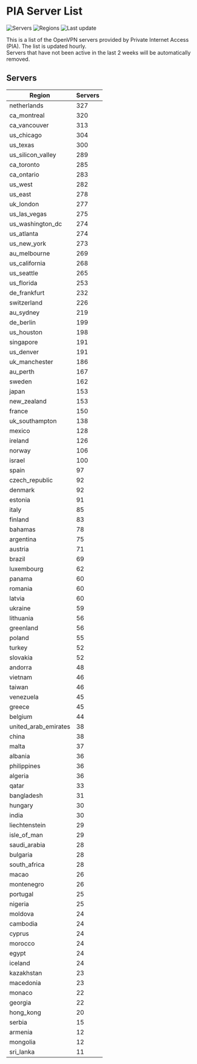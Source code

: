 # PIA Server List

![Servers](https://img.shields.io/badge/servers-11,006-blue)
![Regions](https://img.shields.io/badge/regions-97-blue)
![Last update](https://img.shields.io/badge/last_updated-Mon_Apr_29_23:02:24_UTC_2024-blue)

This is a list of the OpenVPN servers provided by Private Internet Access (PIA). The list is updated hourly. </br>
Servers that have not been active in the last 2 weeks will be automatically removed.

## Servers
| Region               | Servers |
|----------------------|---------|
| netherlands | 327 |
| ca_montreal | 320 |
| ca_vancouver | 313 |
| us_chicago | 304 |
| us_texas | 300 |
| us_silicon_valley | 289 |
| ca_toronto | 285 |
| ca_ontario | 283 |
| us_west | 282 |
| us_east | 278 |
| uk_london | 277 |
| us_las_vegas | 275 |
| us_washington_dc | 274 |
| us_atlanta | 274 |
| us_new_york | 273 |
| au_melbourne | 269 |
| us_california | 268 |
| us_seattle | 265 |
| us_florida | 253 |
| de_frankfurt | 232 |
| switzerland | 226 |
| au_sydney | 219 |
| de_berlin | 199 |
| us_houston | 198 |
| singapore | 191 |
| us_denver | 191 |
| uk_manchester | 186 |
| au_perth | 167 |
| sweden | 162 |
| japan | 153 |
| new_zealand | 153 |
| france | 150 |
| uk_southampton | 138 |
| mexico | 128 |
| ireland | 126 |
| norway | 106 |
| israel | 100 |
| spain | 97 |
| czech_republic | 92 |
| denmark | 92 |
| estonia | 91 |
| italy | 85 |
| finland | 83 |
| bahamas | 78 |
| argentina | 75 |
| austria | 71 |
| brazil | 69 |
| luxembourg | 62 |
| panama | 60 |
| romania | 60 |
| latvia | 60 |
| ukraine | 59 |
| lithuania | 56 |
| greenland | 56 |
| poland | 55 |
| turkey | 52 |
| slovakia | 52 |
| andorra | 48 |
| vietnam | 46 |
| taiwan | 46 |
| venezuela | 45 |
| greece | 45 |
| belgium | 44 |
| united_arab_emirates | 38 |
| china | 38 |
| malta | 37 |
| albania | 36 |
| philippines | 36 |
| algeria | 36 |
| qatar | 33 |
| bangladesh | 31 |
| hungary | 30 |
| india | 30 |
| liechtenstein | 29 |
| isle_of_man | 29 |
| saudi_arabia | 28 |
| bulgaria | 28 |
| south_africa | 28 |
| macao | 26 |
| montenegro | 26 |
| portugal | 25 |
| nigeria | 25 |
| moldova | 24 |
| cambodia | 24 |
| cyprus | 24 |
| morocco | 24 |
| egypt | 24 |
| iceland | 24 |
| kazakhstan | 23 |
| macedonia | 23 |
| monaco | 22 |
| georgia | 22 |
| hong_kong | 20 |
| serbia | 15 |
| armenia | 12 |
| mongolia | 12 |
| sri_lanka | 11 |
